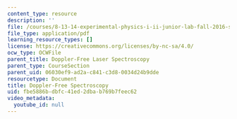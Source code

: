 ```yaml
---
content_type: resource
description: ''
file: /courses/8-13-14-experimental-physics-i-ii-junior-lab-fall-2016-spring-2017/fbe5886bdbfc41ed2dbab769b7feec62_MIT8_13-14F16-S17exp48.pdf
file_type: application/pdf
learning_resource_types: []
license: https://creativecommons.org/licenses/by-nc-sa/4.0/
ocw_type: OCWFile
parent_title: Doppler-Free Laser Spectroscopy
parent_type: CourseSection
parent_uid: 06030ef9-ad2a-c841-c3d8-0034d24b9dde
resourcetype: Document
title: Doppler-Free Spectroscopy
uid: fbe5886b-dbfc-41ed-2dba-b769b7feec62
video_metadata:
  youtube_id: null
---
```


